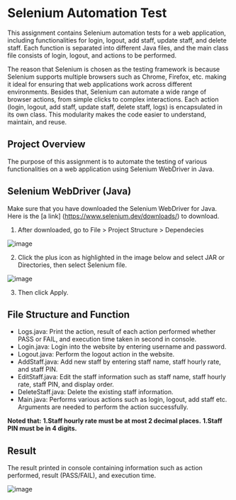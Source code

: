 # Selenium Automation Test

This assignment contains Selenium automation tests for a web application, including functionalities for login, logout, add staff, update staff, and delete staff. Each function is separated into different Java files, and the main class file consists of login, logout, and actions to be performed.

The reason that Selenium is chosen as the testing framework is because Selenium supports multiple browsers such as Chrome, Firefox, etc. making it ideal for ensuring that web applications work across different environments. Besides that, Selenium can automate a wide range of browser actions, from simple clicks to complex interactions.
Each action (login, logout, add staff, update staff, delete staff, logs) is encapsulated in its own class. This modularity makes the code easier to understand, maintain, and reuse.

## Project Overview

The purpose of this assignment is to automate the testing of various functionalities on a web application using Selenium WebDriver in Java.

## Selenium WebDriver (Java)
Make sure that you have downloaded the Selenium WebDriver for Java. Here is the [a link] (https://www.selenium.dev/downloads/) to download.

1. After downloaded, go to File > Project Structure > Dependecies

![image](https://github.com/user-attachments/assets/5db81e18-be97-4c11-b879-3e594f936ee8)

2. Click the plus icon as highlighted in the image below and select JAR or Directories, then select Selenium file.

![image](https://github.com/user-attachments/assets/b680f37a-46b4-49ec-92d1-3bbce256048c)

3. Then click Apply.

## File Structure and Function

- Logs.java: Print the action, result of each action performed whether PASS or FAIL, and execution time taken in second in console.
- Login.java: Login into the website by entering username and password.
- Logout.java: Perform the logout action in the website.
- AddStaff.java: Add new staff by entering staff name, staff hourly rate, and staff PIN.
- EditStaff.java: Edit the staff information such as staff name, staff hourly rate, staff PIN, and display order. 
- DeleteStaff.java: Delete the existing staff information.
- Main.java: Performs various actions such as login, logout, add staff etc. Arguments are needed to perform the action successfully.

**Noted that:**
**1.Staff hourly rate must be at most 2 decimal places.**
**1.Staff PIN must be in 4 digits.**

## Result

The result printed in console containing information such as action performed, result  (PASS/FAIL), and execution time.

![image](https://github.com/user-attachments/assets/cb6ce785-d600-4dca-9f4b-cb02dd8ebb01)
